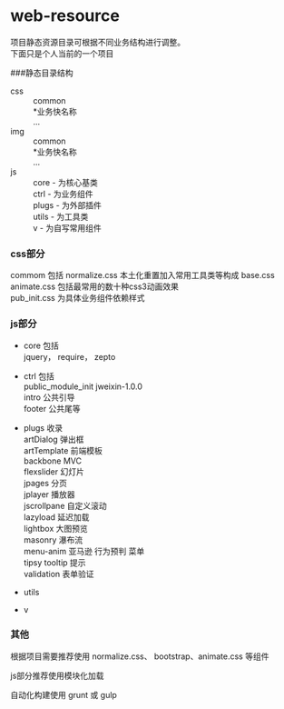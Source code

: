 # web-resource

项目静态资源目录可根据不同业务结构进行调整。  
下面只是个人当前的一个项目

###静态目录结构
<dl>
<dt>css</dt>
<dd>common</dd>
<dd>*业务快名称</dd>
<dd>...</dd>
<dt>img</dt>
<dd>common</dd>
<dd>*业务快名称</dd>
<dd>...</dd>
<dt>js</dt>
<dd>core - 为核心基类</dd>
<dd>ctrl - 为业务组件</dd>
<dd>plugs - 为外部插件</dd>
<dd>utils - 为工具类</dd>
<dd>v - 为自写常用组件</dd>
<dl>

### css部分
commom 包括 normalize.css 本土化重置加入常用工具类等构成 base.css  
animate.css 包括最常用的数十种css3动画效果  
pub_init.css 为具体业务组件依赖样式

### js部分
* core  包括  
    jquery， require， zepto

* ctrl  包括  
    public_module_init
    jweixin-1.0.0  
    intro 公共引导  
    footer 公共尾等  

* plugs  收录  
    artDialog 弹出框  
    artTemplate 前端模板  
    backbone MVC  
    flexslider 幻灯片  
    jpages 分页  
    jplayer 播放器  
    jscrollpane 自定义滚动  
    lazyload 延迟加载  
    lightbox 大图预览  
    masonry 瀑布流  
    menu-anim 亚马逊 行为预判 菜单  
    tipsy   tooltip 提示  
    validation 表单验证  

* utils
* v

### 其他
根据项目需要推荐使用 normalize.css、 bootstrap、animate.css 等组件

js部分推荐使用模块化加载

自动化构建使用 grunt 或 gulp
